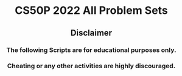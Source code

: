 <div align='center'>

# CS50P 2022 All Problem Sets

## Disclaimer

### The following Scripts are for educational purposes only.
### Cheating or any other activities are highly discouraged.

</div>